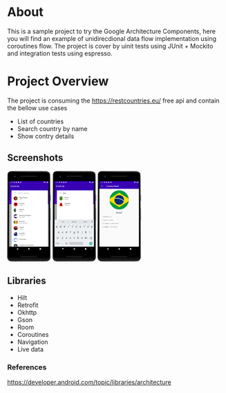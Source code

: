 # About
This is a sample project to try the Google Architecture Components, here you will find an example of unidirecdional data flow implementation using coroutines flow. 
The project is cover by uinit tests using JUnit + Mockito and integration tests using espresso. 

# Project Overview
The project is consuming the https://restcountries.eu/ free api and contain the bellow use cases
* List of countries
* Search country by name
* Show contry details


## Screenshots
<p float="left">
<img src=".github/device-2020-10-07-131019.png" width="20%" height="20%"/>
<img src=".github/device-2020-10-07-131047.png" width="20%" height="20%"/>
<img src=".github/device-2020-10-07-131103.png" width="20%" height="20%"/>
</p>




## Libraries
* Hilt
* Retrofit
* Okhttp
* Gson
* Room
* Coroutines
* Navigation
* Live data


### References
https://developer.android.com/topic/libraries/architecture
